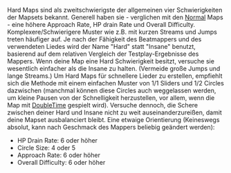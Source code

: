 Hard Maps sind als zweitschwierigste der allgemeinen vier Schwierigkeiten der Mapsets bekannt. Generell haben sie - verglichen mit den [Normal](DE:Normal) Maps - eine höhere Approach Rate, HP drain Rate und Overall Difficulty. Komplexere/Schwierigere Muster wie z.B. mit kurzen Streams und Jumps treten häufiger auf. Je nach der Fähigkeit des Beatmappers und des verwendeten Liedes wird der Name "Hard" statt "Insane" benutzt, basierend auf dem relativen Vergleich der Testplay-Ergebnisse des Mappers.
Wenn deine Map eine Hard Schwierigkeit besitzt, versuche sie wesentlich einfacher als die Insane zu halten. (Vermeide große Jumps und lange Streams.) Um Hard Maps für schnellere Lieder zu erstellen, empfiehlt sich die Methode mit einem einfachen Muster von 1/1 Sliders und 1/2 Circles dazwischen (manchmal können diese Circles auch weggelassen werden, um kleine Pausen von der Schnelligkeit herzustellen, vor allem, wenn die Map mit [DoubleTime](DE:Game_Modifiers) gespielt wird). Versuche dennoch, die Schere zwischen deiner Hard und Insane nicht zu weit auseinanderzureißen, damit deine Mapset ausbalanciert bleibt.
Eine etwaige Orientierung (Keineswegs absolut, kann nach Geschmack des Mappers beliebig geändert werden):

-   HP Drain Rate: 6 oder höher
-   Circle Size: 4 oder 5
-   Approach Rate: 6 oder höher
-   Overall Difficulty: 6 oder höher
